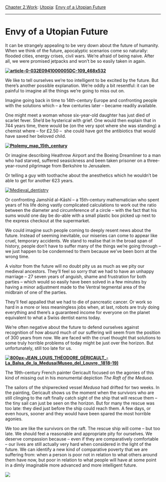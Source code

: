 [Chapter 2.Work](https://www.theschooloflife.com/thebookoflife/category/work/): [Utopia](https://www.theschooloflife.com/thebookoflife/category/work/utopia/): [Envy of a Utopian Future](https://www.theschooloflife.com/thebookoflife/envy-of-the-future/)

* * *

# Envy of a Utopian Future

It can be strangely appealing to be very down about the future of humanity. When we think of the future, apocalyptic scenarios come so naturally: flooded cities, energy crises, civil wars. We’re afraid of being naive. After all, we were promised jetpacks and won’t be so easily taken in again.

**[![article-0-032E0941000005DC-109_468x532](https://www.theschooloflife.com/thebookoflife/wp-content/uploads/2015/07/article-0-032E0941000005DC-109_468x532.jpg)](http://www.thebookoflife.org/wp-content/uploads/2015/07/article-0-032E0941000005DC-109_468x532.jpg)**

We like to tell ourselves we’re too intelligent to be excited by the future. But there’s another possible explanation. We’re oddly a bit resentful: it can be painful to imagine all the things we’re going to miss out on.

Imagine going back in time to 14th-century Europe and confronting people with the solutions which – a few centuries later – became readily available.

One might meet a woman whose six-year-old daughter has just died of scarlet fever. She’d be hysterical with grief. One would then explain that in 744 years time, there would be (on the very spot where she was standing) a chemist where – for £2.50 – &nbsp;she could have got the antibiotics that would have saved her beloved child.

**[![Ptolemy_map_15th_century](https://www.theschooloflife.com/thebookoflife/wp-content/uploads/2015/07/Ptolemy_map_15th_century.jpg)](http://www.thebookoflife.org/wp-content/uploads/2015/07/Ptolemy_map_15th_century.jpg)**

Or imagine describing Heathrow Airport and the Boeing Dreamliner to a man who had starved, suffered seasickness and been taken prisoner on a three-year-round pilgrimage from Berkshire to Jerusalem.

Or telling a guy with toothache about the anesthetics which he wouldn’t be able to get for another 623 years.

[![Medieval_dentistry](https://www.theschooloflife.com/thebookoflife/wp-content/uploads/2015/07/Medieval_dentistry.jpg)](http://www.thebookoflife.org/wp-content/uploads/2015/07/Medieval_dentistry.jpg)

Or confronting Jamshīd al-Kāshī – a 15th-century mathematician who spent years of his life doing vastly complicated calculations to work out the ratio between the diameter and circumference of a circle – with the fact that his sums would one day be do-able with a small plastic box picked up next to the express checkout at the supermarket.

We could imagine such people coming to deeply resent news about the future. Instead of seeming inevitable, our miseries can come to appear like cruel, temporary accidents. We stand to realise that in the broad span of history, people don’t have to suffer many of the things we’re going through – we just happen to be condemned to them because we’ve been born at the wrong time.

A visitor from the future will no doubt pity us as much as we pity our medieval ancestors. They’ll feel so sorry that we had to have an unhappy marriage – 27 seven years of anguish, shame and frustration for both parties – which would so easily have been solved in a few minutes by having a minor adjustment made to the Ventral tegmental area of the midbrain of one of the parties.

They’ll feel appalled that we had to die of pancreatic cancer. Or work so hard in a more or less meaningless jobs when, at last, robots are truly doing everything and there’s a guaranteed income for everyone on the planet equivalent to what a Swiss dentist earns today.

We’re often negative about the future to defend ourselves against recognition of how absurd much of our suffering will seem from the position of 300 years from now. We are faced with the cruel thought that solutions to some truly horrible problems of today might be just over the horizon. But unfortunately, still too late for us.

**[![800px-JEAN_LOUIS_THÉODORE_GÉRICAULT_-_La_Balsa_de_la_Medusa_(Museo_del_Louvre,_1818-19)](https://www.theschooloflife.com/thebookoflife/wp-content/uploads/2015/07/800px-JEAN_LOUIS_TH%C3%89ODORE_G%C3%89RICAULT_-_La_Balsa_de_la_Medusa_Museo_del_Louvre_1818-19.jpg)](http://www.thebookoflife.org/wp-content/uploads/2015/07/800px-JEAN_LOUIS_TH%C3%89ODORE_G%C3%89RICAULT_-_La_Balsa_de_la_Medusa_Museo_del_Louvre_1818-19.jpg)**

The 19th-century French painter Gericault focused on the agonies of this kind of missing out in his monumental depiction _The Raft of the Medusa_.

The sailors of the shipwrecked vessel _Medusa_ had drifted for two weeks. In the painting, Gericault shows us the moment when the survivors who are still clinging to the raft finally catch sight of the ship that will rescue them – the tiny sail can just be seen on the horizon. But for many the rescue was too late: they died just before the ship could reach them. A few days, or even hours, sooner and they would have been spared the most horrible agonies.

We too are like the survivors on the raft. The rescue ship will come – but too late. We should feel a reasonable and appropriate pity for ourselves. We deserve compassion because – even if they are comparatively comfortable – our lives are still actually very hard when considered in the light of the future. We can identify a new kind of comparative poverty that we are suffering from: when a person is poor not in relation to what others around them have now, but poor in relation to what people will have at some point in a dimly imaginable more advanced and more intelligent future.

[![](https://img.youtube.com/vi/_zn7uD3o1uQ/0.jpg)](https://www.youtube.com/embed/_zn7uD3o1uQ '')

